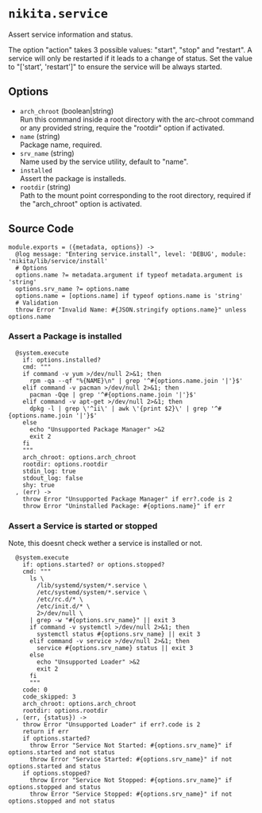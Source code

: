 
# `nikita.service`

Assert service information and status.

The option "action" takes 3 possible values: "start", "stop" and "restart". A 
service will only be restarted if it leads to a change of status. Set the value 
to "['start', 'restart']" to ensure the service will be always started.

## Options

* `arch_chroot` (boolean|string)   
  Run this command inside a root directory with the arc-chroot command or any
  provided string, require the "rootdir" option if activated.
* `name` (string)   
  Package name, required.
* `srv_name` (string)   
  Name used by the service utility, default to "name".
* `installed`   
  Assert the package is installeds.
* `rootdir` (string)   
  Path to the mount point corresponding to the root directory, required if
  the "arch_chroot" option is activated.

## Source Code

    module.exports = ({metadata, options}) ->
      @log message: "Entering service.install", level: 'DEBUG', module: 'nikita/lib/service/install'
      # Options
      options.name ?= metadata.argument if typeof metadata.argument is 'string'
      options.srv_name ?= options.name
      options.name = [options.name] if typeof options.name is 'string'
      # Validation
      throw Error "Invalid Name: #{JSON.stringify options.name}" unless options.name

### Assert a Package is installed

      @system.execute
        if: options.installed?
        cmd: """
        if command -v yum >/dev/null 2>&1; then
          rpm -qa --qf "%{NAME}\n" | grep '^#{options.name.join '|'}$'
        elif command -v pacman >/dev/null 2>&1; then
          pacman -Qqe | grep '^#{options.name.join '|'}$'
        elif command -v apt-get >/dev/null 2>&1; then
          dpkg -l | grep \'^ii\' | awk \'{print $2}\' | grep '^#{options.name.join '|'}$'
        else
          echo "Unsupported Package Manager" >&2
          exit 2
        fi
        """
        arch_chroot: options.arch_chroot
        rootdir: options.rootdir
        stdin_log: true
        stdout_log: false
        shy: true
      , (err) ->
        throw Error "Unsupported Package Manager" if err?.code is 2
        throw Error "Uninstalled Package: #{options.name}" if err

### Assert a Service is started or stopped

Note, this doesnt check wether a service is installed or not.
        
      @system.execute
        if: options.started? or options.stopped?
        cmd: """
          ls \
            /lib/systemd/system/*.service \
            /etc/systemd/system/*.service \
            /etc/rc.d/* \
            /etc/init.d/* \
            2>/dev/null \
          | grep -w "#{options.srv_name}" || exit 3
          if command -v systemctl >/dev/null 2>&1; then
            systemctl status #{options.srv_name} || exit 3
          elif command -v service >/dev/null 2>&1; then
            service #{options.srv_name} status || exit 3
          else
            echo "Unsupported Loader" >&2
            exit 2
          fi
          """
        code: 0
        code_skipped: 3
        arch_chroot: options.arch_chroot
        rootdir: options.rootdir
      , (err, {status}) ->
        throw Error "Unsupported Loader" if err?.code is 2
        return if err
        if options.started?
          throw Error "Service Not Started: #{options.srv_name}" if options.started and not status
          throw Error "Service Started: #{options.srv_name}" if not options.started and status
        if options.stopped?
          throw Error "Service Not Stopped: #{options.srv_name}" if options.stopped and status
          throw Error "Service Stopped: #{options.srv_name}" if not options.stopped and not status

